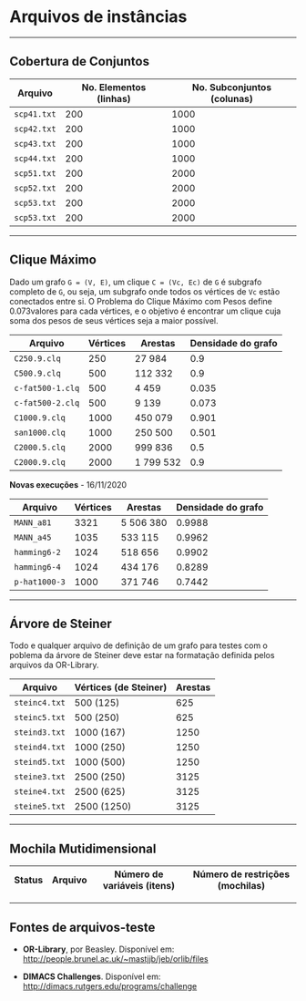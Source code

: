# Arquivos de instâncias

---
## Cobertura de Conjuntos

Arquivo      | No. Elementos (linhas) | No. Subconjuntos (colunas)  
-------------|------------------------|---------------------------
`scp41.txt`  | 200 | 1000
`scp42.txt`  | 200 | 1000
`scp43.txt`  | 200 | 1000
`scp44.txt`  | 200 | 1000
`scp51.txt`  | 200 | 2000
`scp52.txt`  | 200 | 2000
`scp53.txt`  | 200 | 2000
`scp53.txt`  | 200 | 2000


---
## Clique Máximo

Dado um grafo `G = (V, E)`, um clique `C = (Vc, Ec)` de `G` é subgrafo completo de `G`,
ou seja, um subgrafo onde todos os vértices de `Vc` estão conectados entre si. O Problema
do Clique Máximo com Pesos define 0.073valores para cada vértices, e o objetivo é encontrar um
clique cuja soma dos pesos de seus vértices seja a maior possível.

Arquivo            | Vértices |  Arestas  | Densidade do grafo
-------------------|----------|-----------|--------------------
`C250.9.clq`       |      250 |    27 984 | 0.9
`C500.9.clq`       |      500 |   112 332 | 0.9
`c-fat500-1.clq`   |      500 |     4 459 | 0.035
`c-fat500-2.clq`   |      500 |     9 139 | 0.073
`C1000.9.clq`      |     1000 |   450 079 | 0.901
`san1000.clq`      |     1000 |   250 500 | 0.501
`C2000.5.clq`      |     2000 |   999 836 | 0.5
`C2000.9.clq`      |     2000 | 1 799 532 | 0.9

**Novas execuções** - 16/11/2020

Arquivo            | Vértices |  Arestas  | Densidade do grafo
-------------------|----------|-----------|--------------------
`MANN_a81`         |     3321 | 5 506 380 | 0.9988
`MANN_a45`         |     1035 |   533 115 | 0.9962
`hamming6-2`       |     1024 |   518 656 | 0.9902
`hamming6-4`       |     1024 |   434 176 | 0.8289
`p-hat1000-3`      |     1000 |   371 746 | 0.7442


---
## Árvore de Steiner

Todo e qualquer arquivo de definição de um grafo para testes com o poblema da
árvore de Steiner deve estar na formatação definida pelos arquivos da OR-Library.

Arquivo         | Vértices (de Steiner) | Arestas
----------------|-----------------------|--------
`steinc4.txt`   | 500  (125)            | 625
`steinc5.txt`   | 500  (250)            | 625
`steind3.txt`   | 1000 (167)            | 1250
`steind4.txt`   | 1000 (250)            | 1250
`steind5.txt`   | 1000 (500)            | 1250
`steine3.txt`   | 2500 (250)            | 3125
`steine4.txt`   | 2500 (625)            | 3125
`steine5.txt`   | 2500 (1250)           | 3125

---
## Mochila Mutidimensional

Status | Arquivo     | Número de variáveis (itens) | Número de restrições (mochilas)
-------|-------------|-----------------------------|--------------------------------


---
## Fontes de arquivos-teste

- **OR-Library**, por Beasley. Disponível em: http://people.brunel.ac.uk/~mastjjb/jeb/orlib/files

- **DIMACS Challenges**. Disponível em: http://dimacs.rutgers.edu/programs/challenge
